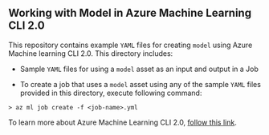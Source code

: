 ## Working with Model in Azure Machine Learning CLI 2.0
This repository contains example `YAML` files for creating `model` using Azure Machine learning CLI 2.0. This directory includes:

- Sample `YAML` files for using a `model` asset as an input and output in a Job

- To create a job that uses a `model` asset using any of the sample `YAML` files provided in this directory, execute following command:
```cli
> az ml job create -f <job-name>.yml
```

To learn more about Azure Machine Learning CLI 2.0, [follow this link](https://docs.microsoft.com/azure/machine-learning/how-to-configure-cli).
